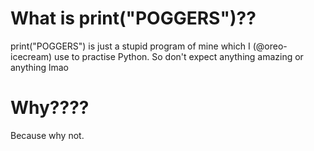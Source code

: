# What is print("POGGERS")??
  print("POGGERS") is just a stupid program of mine which I (@oreo-icecream) use to practise Python. So don't expect anything amazing or anything lmao
# Why????
  Because why not.
